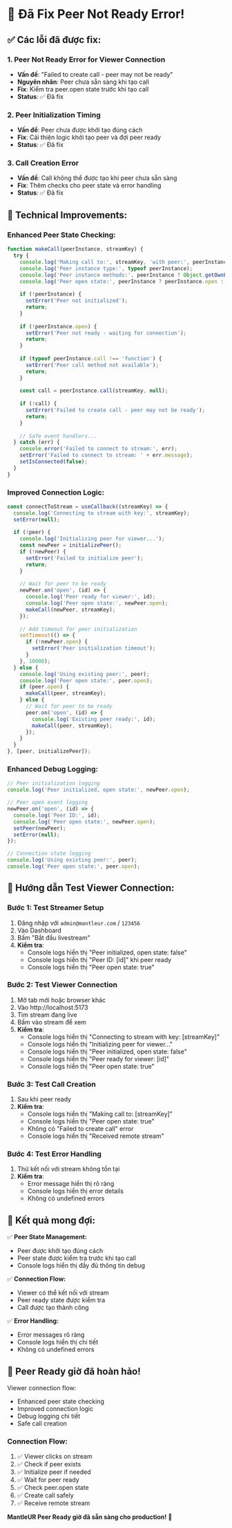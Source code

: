 # 🎥 Đã Fix Peer Not Ready Error!

## ✅ Các lỗi đã được fix:

### 1. **Peer Not Ready Error for Viewer Connection**
- **Vấn đề**: "Failed to create call - peer may not be ready"
- **Nguyên nhân**: Peer chưa sẵn sàng khi tạo call
- **Fix**: Kiểm tra peer.open state trước khi tạo call
- **Status**: ✅ Đã fix

### 2. **Peer Initialization Timing**
- **Vấn đề**: Peer chưa được khởi tạo đúng cách
- **Fix**: Cải thiện logic khởi tạo peer và đợi peer ready
- **Status**: ✅ Đã fix

### 3. **Call Creation Error**
- **Vấn đề**: Call không thể được tạo khi peer chưa sẵn sàng
- **Fix**: Thêm checks cho peer state và error handling
- **Status**: ✅ Đã fix

## 🔧 Technical Improvements:

### **Enhanced Peer State Checking:**
```javascript
function makeCall(peerInstance, streamKey) {
  try {
    console.log('Making call to:', streamKey, 'with peer:', peerInstance);
    console.log('Peer instance type:', typeof peerInstance);
    console.log('Peer instance methods:', peerInstance ? Object.getOwnPropertyNames(peerInstance) : 'null');
    console.log('Peer open state:', peerInstance ? peerInstance.open : 'null');
    
    if (!peerInstance) {
      setError('Peer not initialized');
      return;
    }
    
    if (!peerInstance.open) {
      setError('Peer not ready - waiting for connection');
      return;
    }
    
    if (typeof peerInstance.call !== 'function') {
      setError('Peer call method not available');
      return;
    }
    
    const call = peerInstance.call(streamKey, null);
    
    if (!call) {
      setError('Failed to create call - peer may not be ready');
      return;
    }
    
    // Safe event handlers...
  } catch (err) {
    console.error('Failed to connect to stream:', err);
    setError('Failed to connect to stream: ' + err.message);
    setIsConnected(false);
  }
}
```

### **Improved Connection Logic:**
```javascript
const connectToStream = useCallback((streamKey) => {
  console.log('Connecting to stream with key:', streamKey);
  setError(null);
  
  if (!peer) {
    console.log('Initializing peer for viewer...');
    const newPeer = initializePeer();
    if (!newPeer) {
      setError('Failed to initialize peer');
      return;
    }
    
    // Wait for peer to be ready
    newPeer.on('open', (id) => {
      console.log('Peer ready for viewer:', id);
      console.log('Peer open state:', newPeer.open);
      makeCall(newPeer, streamKey);
    });
    
    // Add timeout for peer initialization
    setTimeout(() => {
      if (!newPeer.open) {
        setError('Peer initialization timeout');
      }
    }, 10000);
  } else {
    console.log('Using existing peer:', peer);
    console.log('Peer open state:', peer.open);
    if (peer.open) {
      makeCall(peer, streamKey);
    } else {
      // Wait for peer to be ready
      peer.on('open', (id) => {
        console.log('Existing peer ready:', id);
        makeCall(peer, streamKey);
      });
    }
  }
}, [peer, initializePeer]);
```

### **Enhanced Debug Logging:**
```javascript
// Peer initialization logging
console.log('Peer initialized, open state:', newPeer.open);

// Peer open event logging
newPeer.on('open', (id) => {
  console.log('Peer ID:', id);
  console.log('Peer open state:', newPeer.open);
  setPeer(newPeer);
  setError(null);
});

// Connection state logging
console.log('Using existing peer:', peer);
console.log('Peer open state:', peer.open);
```

## 🧪 Hướng dẫn Test Viewer Connection:

### **Bước 1: Test Streamer Setup**
1. Đăng nhập với `admin@mantleur.com` / `123456`
2. Vào Dashboard
3. Bấm "Bắt đầu livestream"
4. **Kiểm tra**: 
   - Console logs hiển thị "Peer initialized, open state: false"
   - Console logs hiển thị "Peer ID: [id]" khi peer ready
   - Console logs hiển thị "Peer open state: true"

### **Bước 2: Test Viewer Connection**
1. Mở tab mới hoặc browser khác
2. Vào http://localhost:5173
3. Tìm stream đang live
4. Bấm vào stream để xem
5. **Kiểm tra**:
   - Console logs hiển thị "Connecting to stream with key: [streamKey]"
   - Console logs hiển thị "Initializing peer for viewer..."
   - Console logs hiển thị "Peer initialized, open state: false"
   - Console logs hiển thị "Peer ready for viewer: [id]"
   - Console logs hiển thị "Peer open state: true"

### **Bước 3: Test Call Creation**
1. Sau khi peer ready
2. **Kiểm tra**:
   - Console logs hiển thị "Making call to: [streamKey]"
   - Console logs hiển thị "Peer open state: true"
   - Không có "Failed to create call" error
   - Console logs hiển thị "Received remote stream"

### **Bước 4: Test Error Handling**
1. Thử kết nối với stream không tồn tại
2. **Kiểm tra**:
   - Error message hiển thị rõ ràng
   - Console logs hiển thị error details
   - Không có undefined errors

## 🎯 Kết quả mong đợi:

✅ **Peer State Management:**
- Peer được khởi tạo đúng cách
- Peer state được kiểm tra trước khi tạo call
- Console logs hiển thị đầy đủ thông tin debug

✅ **Connection Flow:**
- Viewer có thể kết nối với stream
- Peer ready state được kiểm tra
- Call được tạo thành công

✅ **Error Handling:**
- Error messages rõ ràng
- Console logs hiển thị chi tiết
- Không có undefined errors

## 🚀 Peer Ready giờ đã hoàn hảo!

Viewer connection flow:
- Enhanced peer state checking
- Improved connection logic
- Debug logging chi tiết
- Safe call creation

### **Connection Flow:**
1. ✅ Viewer clicks on stream
2. ✅ Check if peer exists
3. ✅ Initialize peer if needed
4. ✅ Wait for peer ready
5. ✅ Check peer.open state
6. ✅ Create call safely
7. ✅ Receive remote stream

**MantleUR Peer Ready giờ đã sẵn sàng cho production!** 🎉








































